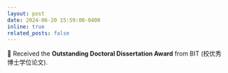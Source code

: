 ```yaml
---
layout: post
date: 2024-06-20 15:59:00-0400
inline: true
related_posts: false
---
```


🎉 Received the <b>Outstanding Doctoral Dissertation Award</b> from BIT (校优秀博士学位论文). 
